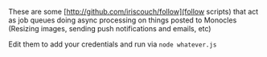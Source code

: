 These are some [http://github.com/iriscouch/follow](follow scripts) that act as job queues doing async processing on things posted to Monocles (Resizing images, sending push notifications and emails, etc)

Edit them to add your credentials and run via `node whatever.js`